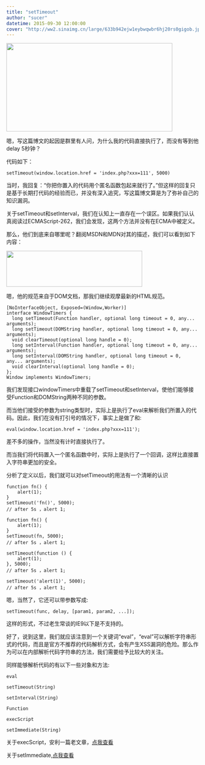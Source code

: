 ```yaml
---
title: "setTimeout"
author: "sucer"
datetime: 2015-09-30 12:00:00
cover: "http://ww2.sinaimg.cn/large/633b942ejw1eybwqwbr6hj20rs0gigob.jpg"
---
```


<img src="http://ww2.sinaimg.cn/large/43b712ebjw1ewkfd1dgcij20c306f74n.jpg" alt="" width="435" height="231" />
  


<span class="s1">嗯，写这篇博文的起因是群里有人问，为什么我的代码直接执行了，而没有等到他delay 5秒钟？</span>  


代码如下：  



```
setTimeout(window.location.href = 'index.php?xxx=111', 5000)
```

<span class="s1">当时，我回复：“你把你置入的代码用个匿名函数包起来就行了。”但这样的回复只是基于长期打代码的经验而已，并没有深入追究，写这篇博文算是为了弥补自己的知识漏洞。</span>  


<span class="s1">关于setTimeout和setInterval，我们在认知上一直存在一个误区。如果我们认认真阅读过ECMAScript-262，我们会发现，这两个方法并没有在ECMA中被定义。</span>  


<span class="s1">那么，他们到底来自哪里呢？翻阅MSDN和MDN对其的描述，我们可以看到如下内容：</span>  


<img src="http://ww1.sinaimg.cn/large/43b712ebjw1ewke8muhj3j209w02mwei.jpg" alt="" width="356" height="94" />
  


<span class="s1">嗯，他的规范来自于DOM文档，那我们继续观摩最新的HTML规范。</span>  



```
[NoInterfaceObject, Exposed=(Window,Worker)]
interface WindowTimers {  
  long setTimeout(Function handler, optional long timeout = 0, any... arguments);
  long setTimeout(DOMString handler, optional long timeout = 0, any... arguments);
  void clearTimeout(optional long handle = 0);
  long setInterval(Function handler, optional long timeout = 0, any... arguments);
  long setInterval(DOMString handler, optional long timeout = 0, any... arguments);
  void clearInterval(optional long handle = 0);
};
Window implements WindowTimers;
```

<span class="s1">我们发现接口windowTimers中重载了setTimeout和setInterval，使他们能够接受Function和DOMString两种不同的参数。</span>  


<span class="s1">而当他们接受的参数为string类型时，实际上是执行了eval来解析我们所置入的代码。因此，我们在没有打引号的情况下，事实上是做了和:</span>  



```
eval(window.location.href = 'index.php?xxx=111');
```

<span class="s1">差不多的操作，当然没有计时直接执行了。</span>  


<span class="s1">而当我们将代码置入一个匿名函数中时，实际上是执行了一个回调，这样比直接置入字符串更加的安全。</span>  


<span class="s1">分析了定义以后，我们就可以对setTimeout的用法有一个清晰的认识</span>  



```
function fn() {  
    alert(1);
}
setTimeout('fn()', 5000);  
// after 5s ，alert 1;

function fn() {  
    alert(1);
}
setTimeout(fn, 5000);  
// after 5s ，alert 1;

setTimeout(function () {  
    alert(1);
}, 5000);
// after 5s ，alert 1;

setTimeout('alert(1)', 5000);  
// after 5s ，alert 1;
```

<span class="s1">嗯，当然了，它还可以带参数写成:</span>  



```
setTimeout(func, delay, [param1, param2, ...]);
```

<span class="s1">这样的形式，不过老生常谈的IE9以下是不支持的。</span>  


<span class="s1">好了，说到这里，我们就应该注意到一个关键词“eval”，“eval”可以解析字符串形式的代码，而且是官方不推荐的代码解析方式，会有产生XSS漏洞的危险。那么作为可以在内部解析代码字符串的方法，我们需要给予比较大的关注。</span>  


<span class="s1">同样能够解析代码的有以下一些对象和方法:</span>  



```
eval

setTimeout(String)

setInterval(String)

Function

execScript

setImmediate(String)
```

<span class="s1">关于execScript，安利一篇老文章，<a href="http://ued.sina.com/?p=789"><span class="s2">点我查看</span></a></span>  


<span class="s1">关于setImmediate,<a href="http://www.cnblogs.com/fsjohnhuang/p/4151595.html"><span class="s2">点我查看</span></a></span>